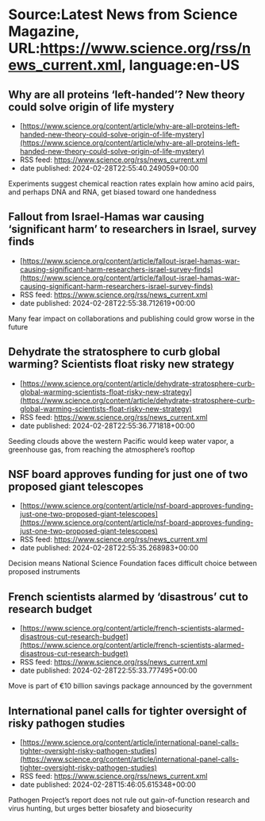 # Source:Latest News from Science Magazine, URL:https://www.science.org/rss/news_current.xml, language:en-US

## Why are all proteins ‘left-handed’? New theory could solve origin of life mystery
 - [https://www.science.org/content/article/why-are-all-proteins-left-handed-new-theory-could-solve-origin-of-life-mystery](https://www.science.org/content/article/why-are-all-proteins-left-handed-new-theory-could-solve-origin-of-life-mystery)
 - RSS feed: https://www.science.org/rss/news_current.xml
 - date published: 2024-02-28T22:55:40.249059+00:00

Experiments suggest chemical reaction rates explain how amino acid pairs, and perhaps DNA and RNA, get biased toward one handedness

## Fallout from Israel-Hamas war causing ‘significant harm’ to researchers in Israel, survey finds
 - [https://www.science.org/content/article/fallout-israel-hamas-war-causing-significant-harm-researchers-israel-survey-finds](https://www.science.org/content/article/fallout-israel-hamas-war-causing-significant-harm-researchers-israel-survey-finds)
 - RSS feed: https://www.science.org/rss/news_current.xml
 - date published: 2024-02-28T22:55:38.712619+00:00

Many fear impact on collaborations and publishing could grow worse in the future

## Dehydrate the stratosphere to curb global warming? Scientists float risky new strategy
 - [https://www.science.org/content/article/dehydrate-stratosphere-curb-global-warming-scientists-float-risky-new-strategy](https://www.science.org/content/article/dehydrate-stratosphere-curb-global-warming-scientists-float-risky-new-strategy)
 - RSS feed: https://www.science.org/rss/news_current.xml
 - date published: 2024-02-28T22:55:36.771818+00:00

Seeding clouds above the western Pacific would keep water vapor, a greenhouse gas, from reaching the atmosphere’s rooftop

## NSF board approves funding for just one of two proposed giant telescopes
 - [https://www.science.org/content/article/nsf-board-approves-funding-just-one-two-proposed-giant-telescopes](https://www.science.org/content/article/nsf-board-approves-funding-just-one-two-proposed-giant-telescopes)
 - RSS feed: https://www.science.org/rss/news_current.xml
 - date published: 2024-02-28T22:55:35.268983+00:00

Decision means National Science Foundation faces difficult choice between proposed instruments

## French scientists alarmed by ‘disastrous’ cut to research budget
 - [https://www.science.org/content/article/french-scientists-alarmed-disastrous-cut-research-budget](https://www.science.org/content/article/french-scientists-alarmed-disastrous-cut-research-budget)
 - RSS feed: https://www.science.org/rss/news_current.xml
 - date published: 2024-02-28T22:55:33.777495+00:00

Move is part of €10 billion savings package announced by the government

## International panel calls for tighter oversight of risky pathogen studies
 - [https://www.science.org/content/article/international-panel-calls-tighter-oversight-risky-pathogen-studies](https://www.science.org/content/article/international-panel-calls-tighter-oversight-risky-pathogen-studies)
 - RSS feed: https://www.science.org/rss/news_current.xml
 - date published: 2024-02-28T15:46:05.615348+00:00

Pathogen Project’s report does not rule out gain-of-function research and virus hunting, but urges better biosafety and biosecurity

